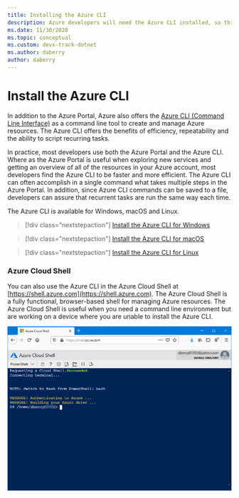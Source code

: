 ```yaml
---
title: Installing the Azure CLI
description: Azure developers will need the Azure CLI installed, so this article describes why you need the CLI and where to download and install it from.
ms.date: 11/30/2020
ms.topic: conceptual
ms.custom: devx-track-dotnet
ms.author: daberry
author: daberry
---
```


# Install the Azure CLI

In addition to the Azure Portal, Azure also offers the [Azure CLI (Command Line Interface)](/cli/azure/) as a command line tool to create and manage Azure resources.  The Azure CLI offers the benefits of efficiency, repeatability and the ability to script recurring tasks.  

In practice, most developers use both the Azure Portal and the Azure CLI. Where as the Azure Portal is useful when exploring new services and getting an overview of all of the resources in your Azure account, most developers find the Azure CLI to be faster and more efficient.  The Azure CLI can often accomplish in a single command what takes multiple steps in the Azure Portal.  In addition, since Azure CLI commands can be saved to a file, developers can assure that recurrent tasks are run the same way each time.

The Azure CLI is available for Windows, macOS and Linux.

> [!div class="nextstepaction"]
> [Install the Azure CLI for Windows](/cli/azure/install-azure-cli-windows?tabs=azure-cli)

> [!div class="nextstepaction"]
> [Install the Azure CLI for macOS](/cli/azure/install-azure-cli-macos)

> [!div class="nextstepaction"]
> [Install the Azure CLI for Linux](/cli/azure/install-azure-cli-linux)

### Azure Cloud Shell

You can also use the Azure CLI in the Azure Cloud Shell at [https://shell.azure.com](https://shell.azure.com).  The Azure Cloud Shell is a fully functional, browser-based shell for managing Azure resources.  The Azure Cloud Shell is useful when you need a command line environment but are working on a device where you are unable to install the Azure CLI.

![Screenshot of the Azure Cloud Shell running in a browser](media/azure-cloud-shell.png)

